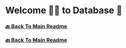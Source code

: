 # Welcome 🙋‍♂️ to Database 🔮

### [🔙 Back To Main Readme](../readme.md)

### [🔙 Back To Main Readme](../readme.md)
